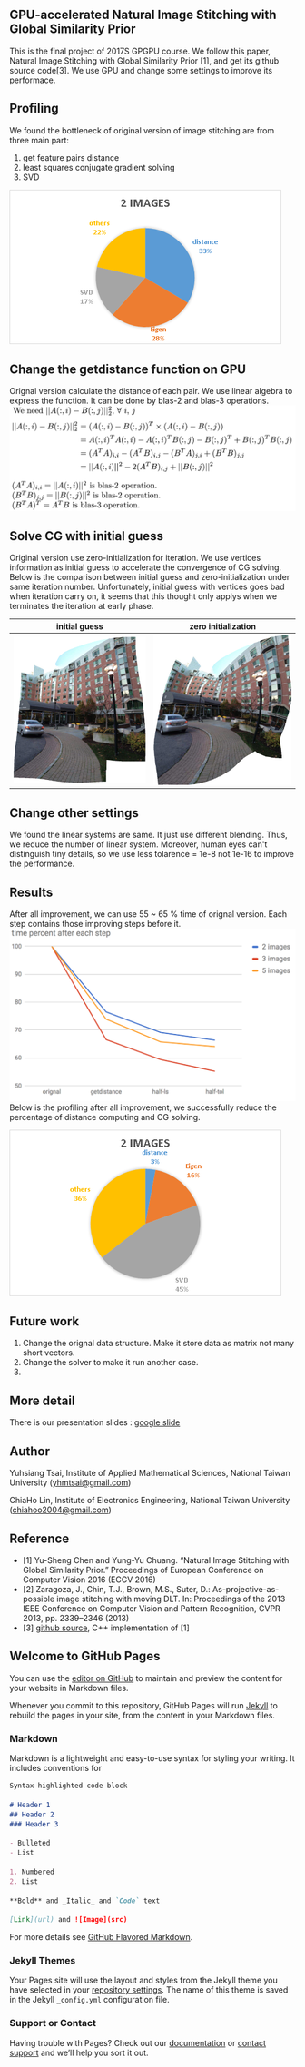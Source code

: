 ## GPU-accelerated Natural Image Stitching with Global Similarity Prior
This is the final project of 2017S GPGPU course. We follow this paper, Natural Image Stitching with Global Similarity Prior [1], and get its github source code[3]. We use GPU and change some settings to improve its performace.

## Profiling
We found the bottleneck of original version of image stitching are from three main part:
1. get feature pairs distance
2. least squares conjugate gradient solving
3. SVD

![Profiling Before](images/profiling-before.png)
## Change the getdistance function on GPU
Orignal version calculate the distance of each pair. We use linear algebra to express the function. It can be done by blas-2 and blas-3 operations.
![Get Distance Math](images/get_distance_math.png)
## Solve CG with initial guess
Original version use zero-initialization for iteration. We use vertices information as initial guess to accelerate the convergence of CG solving.
Below is the comparison between initial guess and zero-initialization under same iteration number.
Unfortunately, initial guess with vertices goes bad when iteration carry on, it seems that this thought only applys when we terminates the iteration at early phase.

initial guess              |  zero initialization
:-------------------------:|:-------------------------:
![Initial Guess](images/initial_guess.png) | ![Zero Initialization](images/zero_initialization.png)

## Change other settings
We found the linear systems are same. It just use different blending. Thus, we reduce the number of linear system. Moreover, human eyes can't distinguish tiny details, so we use less tolarence = 1e-8 not 1e-16 to improve the performance.
## Results
After all improvement, we can use 55 ~ 65 % time of orignal version.
Each step contains those improving steps before it.
![Time Percent](images/time_percent.png)
Below is the profiling after all improvement, we successfully reduce the percentage of distance computing and CG solving.

![Profiling After](images/profiling-after.png)
## Future work
1. Change the orignal data structure. Make it store data as matrix not many short vectors.
2. Change the solver to make it run another case.
3. 
## More detail
There is our presentation slides : [google slide](https://goo.gl/pu3Eih)
## Author
Yuhsiang Tsai, Institute of Applied Mathematical Sciences, National Taiwan University (yhmtsai@gmail.com)

ChiaHo Lin, Institute of Electronics Engineering, National Taiwan University (chiahoo2004@gmail.com)

## Reference
- [1] Yu-Sheng Chen and Yung-Yu Chuang. “Natural Image Stitching with Global Similarity Prior.” Proceedings of European Conference on Computer Vision 2016 (ECCV 2016)
- [2] Zaragoza, J., Chin, T.J., Brown, M.S., Suter, D.: As-projective-as-possible image stitching with moving DLT. In: Proceedings of the 2013 IEEE Conference on Computer Vision and Pattern Recognition, CVPR 2013, pp. 2339–2346 (2013)
- [3] [github source](https://github.com/nothinglo/NISwGSP), C++ implementation of [1]

## Welcome to GitHub Pages

You can use the [editor on GitHub](https://github.com/yhmtsai/GPU-accelerated-Natural-Image-Stitching-with-Global-Similarity-Prior/edit/master/docs/README.md) to maintain and preview the content for your website in Markdown files.

Whenever you commit to this repository, GitHub Pages will run [Jekyll](https://jekyllrb.com/) to rebuild the pages in your site, from the content in your Markdown files.

### Markdown

Markdown is a lightweight and easy-to-use syntax for styling your writing. It includes conventions for

```markdown
Syntax highlighted code block

# Header 1
## Header 2
### Header 3

- Bulleted
- List

1. Numbered
2. List

**Bold** and _Italic_ and `Code` text

[Link](url) and ![Image](src)
```

For more details see [GitHub Flavored Markdown](https://guides.github.com/features/mastering-markdown/).

### Jekyll Themes

Your Pages site will use the layout and styles from the Jekyll theme you have selected in your [repository settings](https://github.com/yhmtsai/GPU-accelerated-Natural-Image-Stitching-with-Global-Similarity-Prior/settings). The name of this theme is saved in the Jekyll `_config.yml` configuration file.

### Support or Contact

Having trouble with Pages? Check out our [documentation](https://help.github.com/categories/github-pages-basics/) or [contact support](https://github.com/contact) and we’ll help you sort it out.
